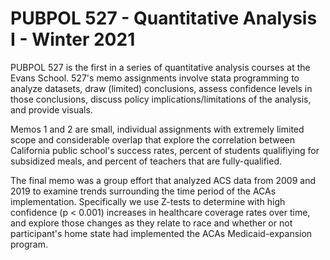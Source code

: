 # PUBPOL 527 - Quantitative Analysis I - Winter 2021

PUBPOL 527 is the first in a series of quantitative analysis courses at the Evans School. 527's memo assignments involve stata programming to analyze datasets, draw (limited) conclusions, assess confidence levels in those conclusions, discuss policy implications/limitations of the analysis, and provide visuals. 

Memos 1 and 2 are small, individual assignments with extremely limited scope and considerable overlap that explore the correlation between California public school's success rates, percent of students qualifiying for subsidized meals, and percent of teachers that are fully-qualified. 

The final memo was a group effort that analyzed ACS data from 2009 and 2019 to examine trends surrounding the time period of the ACAs implementation. Specifically we use Z-tests to determine with high confidence (p < 0.001) increases in healthcare coverage rates over time, and explore those changes as they relate to race and whether or not participant's home state had implemented the ACAs Medicaid-expansion program.
